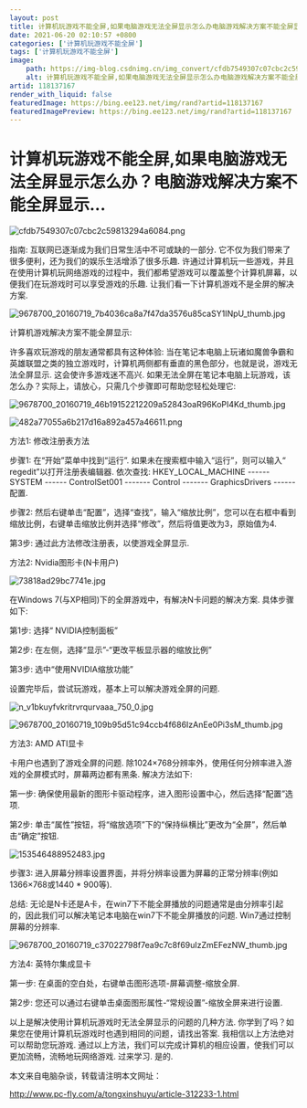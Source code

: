 ```yaml
---
layout: post
title: 计算机玩游戏不能全屏,如果电脑游戏无法全屏显示怎么办电脑游戏解决方案不能全屏显示...
date: 2021-06-20 02:10:57 +0800
categories: ['计算机玩游戏不能全屏']
tags: ['计算机玩游戏不能全屏']
image:
    path: https://img-blog.csdnimg.cn/img_convert/cfdb7549307c07cbc2c59813294a6084.png?x-oss-process=image/resize,m_fixed,h_150
    alt: 计算机玩游戏不能全屏,如果电脑游戏无法全屏显示怎么办电脑游戏解决方案不能全屏显示...
artid: 118137167
render_with_liquid: false
featuredImage: https://bing.ee123.net/img/rand?artid=118137167
featuredImagePreview: https://bing.ee123.net/img/rand?artid=118137167
---
```


# 计算机玩游戏不能全屏,如果电脑游戏无法全屏显示怎么办？电脑游戏解决方案不能全屏显示...

![cfdb7549307c07cbc2c59813294a6084.png](https://i-blog.csdnimg.cn/blog_migrate/ac67f531623539f1932421960c0baaad.jpeg)

指南: 互联网已逐渐成为我们日常生活中不可或缺的一部分. 它不仅为我们带来了很多便利，还为我们的娱乐生活增添了很多乐趣. 许通过计算机玩一些游戏，并且在使用计算机玩网络游戏的过程中，我们都希望游戏可以覆盖整个计算机屏幕，以便我们在玩游戏时可以享受游戏的乐趣. 让我们看一下计算机游戏不是全屏的解决方案.

![9678700_20160719_7b4036ca8a7f47da3576u85caSY1INpU_thumb.jpg](https://img0.pconline.com.cn/pconline/1707/29/9678700_20160719_7b4036ca8a7f47da3576u85caSY1INpU_thumb.jpg)

计算机游戏解决方案不能全屏显示:

许多喜欢玩游戏的朋友通常都具有这种体验: 当在笔记本电脑上玩诸如魔兽争霸和英雄联盟之类的独立游戏时，计算机两侧都有垂直的黑色部分，也就是说，游戏无法全屏显示. 这会使许多游戏迷不高兴. 如果无法全屏在笔记本电脑上玩游戏，该怎么办？实际上，请放心，只需几个步骤即可帮助您轻松处理它:

![9678700_20160719_46b19152212209a52843oaR96KoPI4Kd_thumb.jpg](https://img0.pconline.com.cn/pconline/1707/29/9678700_20160719_46b19152212209a52843oaR96KoPI4Kd_thumb.jpg)

![482a77055a6b217d16a892a457a46611.png](https://i-blog.csdnimg.cn/blog_migrate/16793e88d8c95ce5560dda4c037a29e1.jpeg)

方法1: 修改注册表方法

步骤1: 在“开始”菜单中找到“运行”. 如果未在搜索框中输入“运行”，则可以输入“ regedit”以打开注册表编辑器. 依次查找: HKEY\_LOCAL\_MACHINE ------ SYSTEM ------ ControlSet001 ------- Control ------- GraphicsDrivers ------配置.

步骤2: 然后右键单击“配置”，选择“查找”，输入“缩放比例”，您可以在右框中看到缩放比例，右键单击缩放比例并选择“修改”，然后将值更改为3，原始值为4.

第3步: 通过此方法修改注册表，以使游戏全屏显示.

方法2: Nvidia图形卡(N卡用户)

![73818ad29bc7741e.jpg](http://image6.huangye88.com/2014/05/09/73818ad29bc7741e.jpg)

在Windows 7(与XP相同)下的全屏游戏中，有解决N卡问题的解决方案. 具体步骤如下:

第1步: 选择“ NVIDIA控制面板”

第2步: 在左侧，选择“显示”-“更改平板显示器的缩放比例”

第3步: 选中“使用NVIDIA缩放功能”

设置完毕后，尝试玩游戏，基本上可以解决游戏全屏的问题.

![n_v1bkuyfvkritrvrqurvaaa_750_0.jpg](http://pi.58cdn.com.cn/zhuanzh/n_v1bkuyfvkritrvrqurvaaa_750_0.jpg)

![9678700_20160719_109b95d51c94ccb4f686IzAnEe0Pi3sM_thumb.jpg](https://img0.pconline.com.cn/pconline/1707/29/9678700_20160719_109b95d51c94ccb4f686IzAnEe0Pi3sM_thumb.jpg)

方法3: AMD ATI显卡

卡用户也遇到了游戏全屏的问题. 除1024×768分辨率外，使用任何分辨率进入游戏的全屏模式时，屏幕两边都有黑条. 解决方法如下:

第一步: 确保使用最新的图形卡驱动程序，进入图形设置中心，然后选择“配置”选项.

第2步: 单击“属性”按钮，将“缩放选项”下的“保持纵横比”更改为“全屏”，然后单击“确定”按钮.

![153546488952483.jpg](http://www.sjz7.com/Uploads/news/201808/153546488952483.jpg)

步骤3: 进入屏幕分辨率设置界面，并将分辨率设置为屏幕的正常分辨率(例如1366×768或1440 \* 900等).

总结: 无论是N卡还是A卡，在win7下不能全屏播放的问题通常是由分辨率引起的，因此我们可以解决笔记本电脑在win7下不能全屏播放的问题. Win7通过控制屏幕的分辨率.

![9678700_20160719_c37022798f7ea9c7c8f69uIzZmEFezNW_thumb.jpg](https://img0.pconline.com.cn/pconline/1707/29/9678700_20160719_c37022798f7ea9c7c8f69uIzZmEFezNW_thumb.jpg)

方法4: 英特尔集成显卡

第一步: 在桌面的空白处，右键单击图形选项-屏幕调整-缩放全屏.

第2步: 您还可以通过右键单击桌面图形属性-“常规设置”-缩放全屏来进行设置.

以上是解决使用计算机玩游戏时无法全屏显示的问题的几种方法. 你学到了吗？如果您在使用计算机玩游戏时也遇到相同的问题，请找出答案. 我相信以上方法绝对可以帮助您玩游戏. 通过以上方法，我们可以完成计算机的相应设置，使我们可以更加流畅，流畅地玩网络游戏. 过来学习. 是的.

本文来自电脑杂谈，转载请注明本文网址：

http://www.pc-fly.com/a/tongxinshuyu/article-312233-1.html